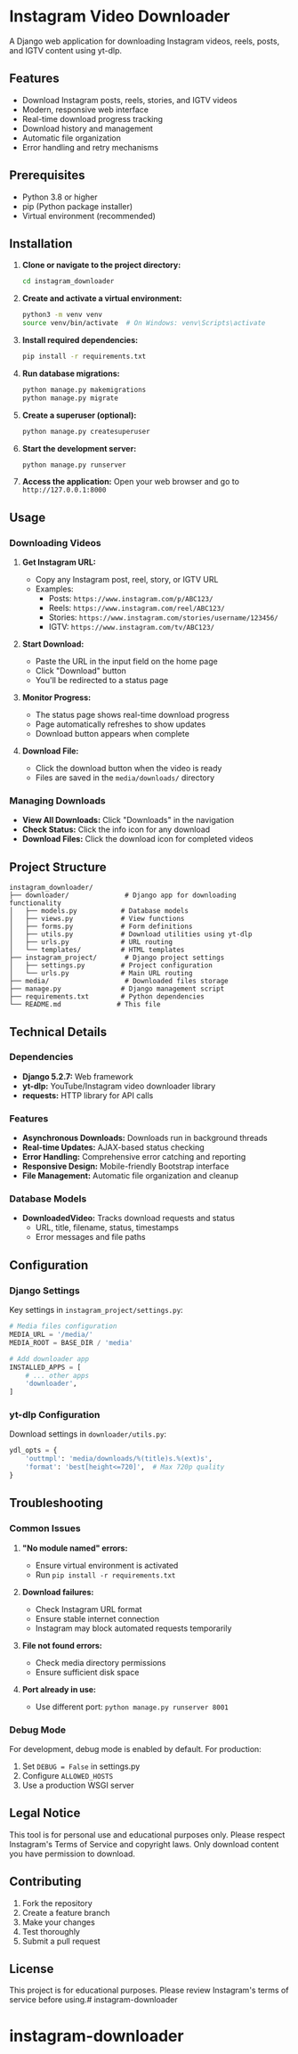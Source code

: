 # Instagram Video Downloader

A Django web application for downloading Instagram videos, reels, posts, and IGTV content using yt-dlp.

## Features

- Download Instagram posts, reels, stories, and IGTV videos
- Modern, responsive web interface
- Real-time download progress tracking
- Download history and management
- Automatic file organization
- Error handling and retry mechanisms

## Prerequisites

- Python 3.8 or higher
- pip (Python package installer)
- Virtual environment (recommended)

## Installation

1. **Clone or navigate to the project directory:**
   ```bash
   cd instagram_downloader
   ```

2. **Create and activate a virtual environment:**
   ```bash
   python3 -m venv venv
   source venv/bin/activate  # On Windows: venv\Scripts\activate
   ```

3. **Install required dependencies:**
   ```bash
   pip install -r requirements.txt
   ```

4. **Run database migrations:**
   ```bash
   python manage.py makemigrations
   python manage.py migrate
   ```

5. **Create a superuser (optional):**
   ```bash
   python manage.py createsuperuser
   ```

6. **Start the development server:**
   ```bash
   python manage.py runserver
   ```

7. **Access the application:**
   Open your web browser and go to `http://127.0.0.1:8000`

## Usage

### Downloading Videos

1. **Get Instagram URL:**
   - Copy any Instagram post, reel, story, or IGTV URL
   - Examples:
     - Posts: `https://www.instagram.com/p/ABC123/`
     - Reels: `https://www.instagram.com/reel/ABC123/`
     - Stories: `https://www.instagram.com/stories/username/123456/`
     - IGTV: `https://www.instagram.com/tv/ABC123/`

2. **Start Download:**
   - Paste the URL in the input field on the home page
   - Click "Download" button
   - You'll be redirected to a status page

3. **Monitor Progress:**
   - The status page shows real-time download progress
   - Page automatically refreshes to show updates
   - Download button appears when complete

4. **Download File:**
   - Click the download button when the video is ready
   - Files are saved in the `media/downloads/` directory

### Managing Downloads

- **View All Downloads:** Click "Downloads" in the navigation
- **Check Status:** Click the info icon for any download
- **Download Files:** Click the download icon for completed videos

## Project Structure

```
instagram_downloader/
├── downloader/              # Django app for downloading functionality
│   ├── models.py           # Database models
│   ├── views.py            # View functions
│   ├── forms.py            # Form definitions
│   ├── utils.py            # Download utilities using yt-dlp
│   ├── urls.py             # URL routing
│   └── templates/          # HTML templates
├── instagram_project/       # Django project settings
│   ├── settings.py         # Project configuration
│   └── urls.py             # Main URL routing
├── media/                   # Downloaded files storage
├── manage.py               # Django management script
├── requirements.txt        # Python dependencies
└── README.md              # This file
```

## Technical Details

### Dependencies

- **Django 5.2.7:** Web framework
- **yt-dlp:** YouTube/Instagram video downloader library
- **requests:** HTTP library for API calls

### Features

- **Asynchronous Downloads:** Downloads run in background threads
- **Real-time Updates:** AJAX-based status checking
- **Error Handling:** Comprehensive error catching and reporting
- **Responsive Design:** Mobile-friendly Bootstrap interface
- **File Management:** Automatic file organization and cleanup

### Database Models

- **DownloadedVideo:** Tracks download requests and status
  - URL, title, filename, status, timestamps
  - Error messages and file paths

## Configuration

### Django Settings

Key settings in `instagram_project/settings.py`:

```python
# Media files configuration
MEDIA_URL = '/media/'
MEDIA_ROOT = BASE_DIR / 'media'

# Add downloader app
INSTALLED_APPS = [
    # ... other apps
    'downloader',
]
```

### yt-dlp Configuration

Download settings in `downloader/utils.py`:

```python
ydl_opts = {
    'outtmpl': 'media/downloads/%(title)s.%(ext)s',
    'format': 'best[height<=720]',  # Max 720p quality
}
```

## Troubleshooting

### Common Issues

1. **"No module named" errors:**
   - Ensure virtual environment is activated
   - Run `pip install -r requirements.txt`

2. **Download failures:**
   - Check Instagram URL format
   - Ensure stable internet connection
   - Instagram may block automated requests temporarily

3. **File not found errors:**
   - Check media directory permissions
   - Ensure sufficient disk space

4. **Port already in use:**
   - Use different port: `python manage.py runserver 8001`

### Debug Mode

For development, debug mode is enabled by default. For production:

1. Set `DEBUG = False` in settings.py
2. Configure `ALLOWED_HOSTS`
3. Use a production WSGI server

## Legal Notice

This tool is for personal use and educational purposes only. Please respect Instagram's Terms of Service and copyright laws. Only download content you have permission to download.

## Contributing

1. Fork the repository
2. Create a feature branch
3. Make your changes
4. Test thoroughly
5. Submit a pull request

## License

This project is for educational purposes. Please review Instagram's terms of service before using.# instagram-downloader
# instagram-downloader
